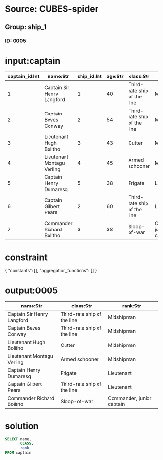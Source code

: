 # Source: CUBES-spider
## Group: ship_1
### ID: 0005

# input:captain

| captain_id:Int | name:Str | ship_id:Int | age:Str | class:Str | rank:Str |
|---|---|---|---|---|---|
| 1 | Captain Sir Henry Langford | 1 | 40 | Third-rate ship of the line | Midshipman |
| 2 | Captain Beves Conway | 2 | 54 | Third-rate ship of the line | Midshipman |
| 3 | Lieutenant Hugh Bolitho | 3 | 43 | Cutter | Midshipman |
| 4 | Lieutenant Montagu Verling | 4 | 45 | Armed schooner | Midshipman |
| 5 | Captain Henry Dumaresq | 5 | 38 | Frigate | Lieutenant |
| 6 | Captain Gilbert Pears | 2 | 60 | Third-rate ship of the line | Lieutenant |
| 7 | Commander Richard Bolitho | 3 | 38 | Sloop-of-war | Commander, junior captain |

# constraint

{
  "constants": [],
  "aggregation_functions": []
}

# output:0005

| name:Str | class:Str | rank:Str |
|---|---|---|
| Captain Sir Henry Langford | Third-rate ship of the line | Midshipman |
| Captain Beves Conway | Third-rate ship of the line | Midshipman |
| Lieutenant Hugh Bolitho | Cutter | Midshipman |
| Lieutenant Montagu Verling | Armed schooner | Midshipman |
| Captain Henry Dumaresq | Frigate | Lieutenant |
| Captain Gilbert Pears | Third-rate ship of the line | Lieutenant |
| Commander Richard Bolitho | Sloop-of-war | Commander, junior captain |

# solution

```sql
SELECT name,
       CLASS,
       rank
FROM captain
```
